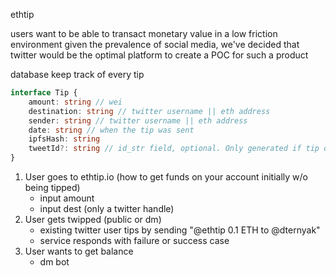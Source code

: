ethtip

users want to be able to transact monetary value in a low friction environment
given the prevalence of social media, we've decided that twitter would be the optimal platform to create a POC for such a product

database
keep track of every tip

```ts
interface Tip {
    amount: string // wei 
    destination: string // twitter username || eth address 
    sender: string // twitter username || eth address 
    date: string // when the tip was sent 
    ipfsHash: string
    tweetId?: string // id_str field, optional. Only generated if tip originates from twitter
}
```

1. User goes to ethtip.io (how to get funds on your account initially w/o being tipped)
    - input amount
    - input dest (only a twitter handle)
2. User gets twipped (public or dm)
    -  existing twitter user tips by sending "@ethtip 0.1 ETH to @dternyak"
    -  service responds with failure or success case
3. User wants to get balance 
    - dm bot



